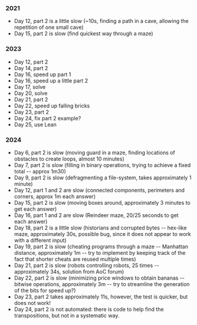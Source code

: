 ### 2021

* Day 12, part 2 is a little slow (~10s, finding a path in a cave,
  allowing the repetition of one small cave)
* Day 15, part 2 is slow (find quickest way through a maze)

### 2023

* Day 12, part 2
* Day 14, part 2
* Day 16, speed up part 1
* Day 16, speed up a little part 2
* Day 17, solve
* Day 20, solve
* Day 21, part 2
* Day 22, speed up falling bricks
* Day 23, part 2
* Day 24, fix part 2 example?
* Day 25, use Lean

### 2024

* Day 6, part 2 is slow (moving guard in a maze, finding locations of obstacles to create loops, almost 10 minutes)
* Day 7, part 2 is slow (filling in binary operations, trying to achieve a fixed total -- approx 1m30)
* Day 9, part 2 is slow (defragmenting a file-system, takes approximately 1 minute)
* Day 12, part 1 and 2 are slow (connected components, perimeters and corners, approx 1m each answer)
* Day 15, part 2 is slow (moving boxes around, approximately 3 minutes to get each answer)
* Day 16, part 1 and 2 are slow (Reindeer maze, 20/25 seconds to get each answer)
* Day 18, part 2 is a little slow (historians and corrupted bytes -- hex-like maze, approximately 30s,
  possible bug, since it does not appear to work with a different input)
* Day 19, part 2 is slow (cheating programs through a maze -- Manhattan distance,
  approximately 1m -- try to implement by keeping track of the fact that shorter cheats are reused
  multiple times)
* Day 21, part 2 is slow (robots controlling robots, 25 times -- approximately 34s, solution from
  AoC forum)
* Day 22, part 2 is slow (minimizing price windows to obtain bananas -- bitwise operations,
  approximately 3m -- try to streamline the generation of the bits for speed up?)
* Day 23, part 2 takes approximately 11s, however, the test is quicker, but does not work!
* Day 24, part 2 is not automated: there is code to help find the transpositions, but not in a systematic way.

